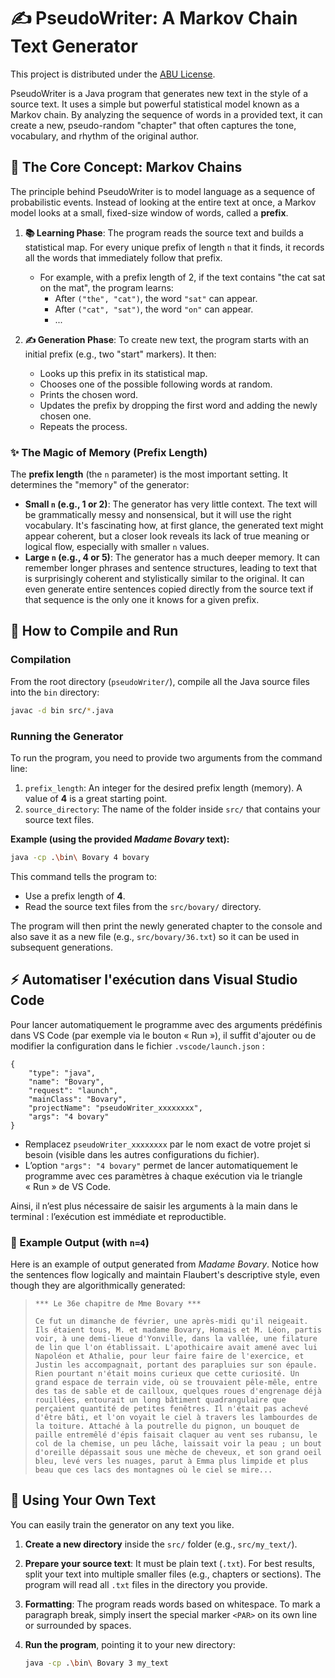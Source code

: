# ✍️ PseudoWriter: A Markov Chain Text Generator

This project is distributed under the [ABU License](LICENSE).

PseudoWriter is a Java program that generates new text in the style of a source text. It uses a simple but powerful statistical model known as a Markov chain. By analyzing the sequence of words in a provided text, it can create a new, pseudo-random "chapter" that often captures the tone, vocabulary, and rhythm of the original author.

## 🧠 The Core Concept: Markov Chains

The principle behind PseudoWriter is to model language as a sequence of probabilistic events. Instead of looking at the entire text at once, a Markov model looks at a small, fixed-size window of words, called a **prefix**.

1. **📚 Learning Phase**: The program reads the source text and builds a statistical map. For every unique prefix of length `n` that it finds, it records all the words that immediately follow that prefix.

   * For example, with a prefix length of 2, if the text contains "the cat sat on the mat", the program learns:
     * After `("the", "cat")`, the word `"sat"` can appear.
     * After `("cat", "sat")`, the word `"on"` can appear.
     * ...
2. **✍️ Generation Phase**: To create new text, the program starts with an initial prefix (e.g., two "start" markers). It then:

   * Looks up this prefix in its statistical map.
   * Chooses one of the possible following words at random.
   * Prints the chosen word.
   * Updates the prefix by dropping the first word and adding the newly chosen one.
   * Repeats the process.

### ✨ The Magic of Memory (Prefix Length)

The **prefix length** (the `n` parameter) is the most important setting. It determines the "memory" of the generator:

* **Small `n` (e.g., 1 or 2)**: The generator has very little context. The text will be grammatically messy and nonsensical, but it will use the right vocabulary. It's fascinating how, at first glance, the generated text might appear coherent, but a closer look reveals its lack of true meaning or logical flow, especially with smaller `n` values.
* **Large `n` (e.g., 4 or 5)**: The generator has a much deeper memory. It can remember longer phrases and sentence structures, leading to text that is surprisingly coherent and stylistically similar to the original. It can even generate entire sentences copied directly from the source text if that sequence is the only one it knows for a given prefix.

## 🚀 How to Compile and Run

### Compilation

From the root directory (`pseudoWriter/`), compile all the Java source files into the `bin` directory:

```bash
javac -d bin src/*.java
```

### Running the Generator

To run the program, you need to provide two arguments from the command line:

1. `prefix_length`: An integer for the desired prefix length (memory). A value of **4** is a great starting point.
2. `source_directory`: The name of the folder inside `src/` that contains your source text files.

**Example (using the provided *Madame Bovary* text):**

```bash
java -cp .\bin\ Bovary 4 bovary
```

This command tells the program to:

* Use a prefix length of **4**.
* Read the source text files from the `src/bovary/` directory.

The program will then print the newly generated chapter to the console and also save it as a new file (e.g., `src/bovary/36.txt`) so it can be used in subsequent generations.

## ⚡️ Automatiser l'exécution dans Visual Studio Code

Pour lancer automatiquement le programme avec des arguments prédéfinis dans VS Code (par exemple via le bouton « Run »), il suffit d'ajouter ou de modifier la configuration dans le fichier `.vscode/launch.json` :

```jsonc
{
    "type": "java",
    "name": "Bovary",
    "request": "launch",
    "mainClass": "Bovary",
    "projectName": "pseudoWriter_xxxxxxxx",
    "args": "4 bovary"
}
```

* Remplacez `pseudoWriter_xxxxxxxx` par le nom exact de votre projet si besoin (visible dans les autres configurations du fichier).
* L’option `"args": "4 bovary"` permet de lancer automatiquement le programme avec ces paramètres à chaque exécution via le triangle « Run » de VS Code.

Ainsi, il n’est plus nécessaire de saisir les arguments à la main dans le terminal : l’exécution est immédiate et reproductible.

### 📜 Example Output (with `n=4`)

Here is an example of output generated from *Madame Bovary*. Notice how the sentences flow logically and maintain Flaubert's descriptive style, even though they are algorithmically generated:

> ```
> *** Le 36e chapitre de Mme Bovary ***
>
> Ce fut un dimanche de février, une après-midi qu'il neigeait.
> Ils étaient tous, M. et madame Bovary, Homais et M. Léon, partis voir, à une demi-lieue d'Yonville, dans la vallée, une filature de lin que l'on établissait. L'apothicaire avait amené avec lui Napoléon et Athalie, pour leur faire faire de l'exercice, et Justin les accompagnait, portant des parapluies sur son épaule.
> Rien pourtant n'était moins curieux que cette curiosité. Un grand espace de terrain vide, où se trouvaient pêle-mêle, entre des tas de sable et de cailloux, quelques roues d'engrenage déjà rouillées, entourait un long bâtiment quadrangulaire que perçaient quantité de petites fenêtres. Il n'était pas achevé d'être bâti, et l'on voyait le ciel à travers les lambourdes de la toiture. Attaché à la poutrelle du pignon, un bouquet de paille entremêlé d'épis faisait claquer au vent ses rubansu, le col de la chemise, un peu lâche, laissait voir la peau ; un bout d'oreille dépassait sous une mèche de cheveux, et son grand oeil bleu, levé vers les nuages, parut à Emma plus limpide et plus beau que ces lacs des montagnes où le ciel se mire...
> ```

## 🎨 Using Your Own Text

You can easily train the generator on any text you like.

1. **Create a new directory** inside the `src/` folder (e.g., `src/my_text/`).
2. **Prepare your source text**: It must be plain text (`.txt`). For best results, split your text into multiple smaller files (e.g., chapters or sections). The program will read all `.txt` files in the directory you provide.
3. **Formatting**: The program reads words based on whitespace. To mark a paragraph break, simply insert the special marker `<PAR>` on its own line or surrounded by spaces.
4. **Run the program**, pointing it to your new directory:

   ```bash
   java -cp .\bin\ Bovary 3 my_text
   ```
